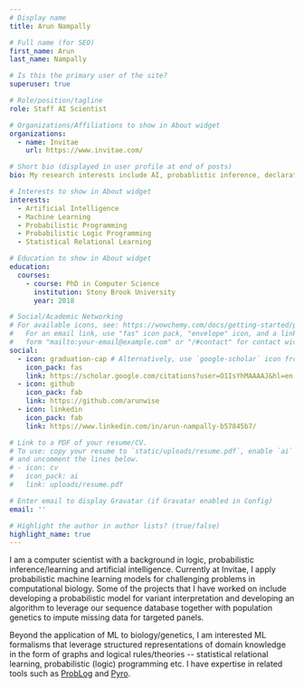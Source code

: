 ```yaml
---
# Display name
title: Arun Nampally

# Full name (for SEO)
first_name: Arun
last_name: Nampally

# Is this the primary user of the site?
superuser: true

# Role/position/tagline
role: Staff AI Scientist

# Organizations/Affiliations to show in About widget
organizations:
  - name: Invitae
    url: https://www.invitae.com/

# Short bio (displayed in user profile at end of posts)
bio: My research interests include AI, probablistic inference, declarative programming.

# Interests to show in About widget
interests:
  - Artificial Intelligence
  - Machine Learning
  - Probabilistic Programming
  - Probabilistic Logic Programming
  - Statistical Relational Learning

# Education to show in About widget
education:
  courses:
    - course: PhD in Computer Science
      institution: Stony Brook University
      year: 2018

# Social/Academic Networking
# For available icons, see: https://wowchemy.com/docs/getting-started/page-builder/#icons
#   For an email link, use "fas" icon pack, "envelope" icon, and a link in the
#   form "mailto:your-email@example.com" or "/#contact" for contact widget.
social:
  - icon: graduation-cap # Alternatively, use `google-scholar` icon from `ai` icon pack
    icon_pack: fas
    link: https://scholar.google.com/citations?user=O1IsYhMAAAAJ&hl=en
  - icon: github
    icon_pack: fab
    link: https://github.com/arunwise
  - icon: linkedin
    icon_pack: fab
    link: https://www.linkedin.com/in/arun-nampally-b57845b7/

# Link to a PDF of your resume/CV.
# To use: copy your resume to `static/uploads/resume.pdf`, enable `ai` icons in `params.yaml`,
# and uncomment the lines below.
# - icon: cv
#   icon_pack: ai
#   link: uploads/resume.pdf

# Enter email to display Gravatar (if Gravatar enabled in Config)
email: ''

# Highlight the author in author lists? (true/false)
highlight_name: true
---
```


I am a computer scientist with a background in logic, probabilistic
inference/learning and artificial intelligence. Currently at Invitae,
I apply probabilistic machine learning models for challenging problems
in computational biology. Some of the projects that I have worked on
include developing a probabilistic model for variant interpretation
and developing an algorithm to leverage our sequence database together
with population genetics to impute missing data for targeted panels.

Beyond the application of ML to biology/genetics, I am interested ML
formalisms that leverage structured representations of domain
knowledge in the form of graphs and logical rules/theories --
statistical relational learning, probabilistic (logic) programming
etc. I have expertise in related tools such as <a
href="https://dtai.cs.kuleuven.be/problog/">ProbLog</a> and <a
href="https://pyro.ai">Pyro</a>.

<!-- To date, some of my most significant accomplishments include developing a state-of-the-art probabilistic model for variant interpretation, which has become a cornerstone of our product offering. I have also played a key role in developing an innovative algorithm that leverages our extensive sequence database and population genetics to impute missing data for targeted panels, significantly enhancing the accuracy and completeness of our genomic analyses. -->


<!-- {{< icon name="download" pack="fas" >}} Download my {{< staticref "uploads/arun_resume_i.pdf" "newtab" >}}resumé{{< /staticref >}}. -->
